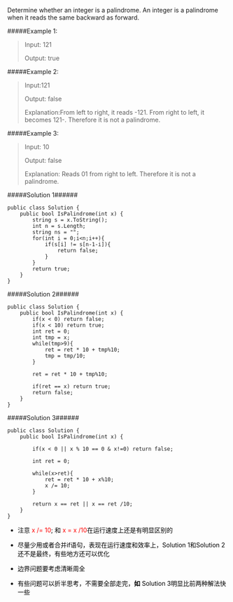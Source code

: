 Determine whether an integer is a palindrome. An integer is a palindrome when it reads the same backward as forward.

#####Example 1:

>Input: 121
>
>Output: true

#####Example 2:

>Input:121
>
>Output: false
>
>Explanation:From left to right, it reads -121. From right to left, it becomes 121-. Therefore it is not a palindrome.

#####Example 3:

>Input: 10
>
>Output: false
>
>Explanation: Reads 01 from right to left. Therefore it is not a palindrome.

#####Solution 1######
```
public class Solution {
    public bool IsPalindrome(int x) {
        string s = x.ToString();
        int n = s.Length;
        string ns = "";
        for(int i = 0;i<n;i++){
            if(s[i] != s[n-1-i]){
                return false;
            }
        }        
        return true;
    }
}
```

#####Solution 2######
```
public class Solution {
    public bool IsPalindrome(int x) {
        if(x < 0) return false;
        if(x < 10) return true;
        int ret = 0;
        int tmp = x;
        while(tmp>9){
            ret = ret * 10 + tmp%10;
            tmp = tmp/10;
        }
        
        ret = ret * 10 + tmp%10;
        
        if(ret == x) return true;
        return false;
    }
}
```

#####Solution 3######
```
public class Solution {
    public bool IsPalindrome(int x) {
        
        if(x < 0 || x % 10 == 0 & x!=0) return false;
        
        int ret = 0;
        
        while(x>ret){
            ret = ret * 10 + x%10;
            x /= 10;
        }
        
        return x == ret || x == ret /10;
    }
}
```

- 注意<font color=#FF0000> x /= 10<font color=#000000>; 和 <font color=#FF0000>x = x /10<font color=#000000>在运行速度上还是有明显区别的

- 尽量少用或者合并if语句，表现在运行速度和效率上，Solution 1和Solution 2还不是最终，有些地方还可以优化

- 边界问题要考虑清晰周全

- 有些问题可以折半思考，不需要全部走完，**如** Solution 3明显比前两种解法快一些

